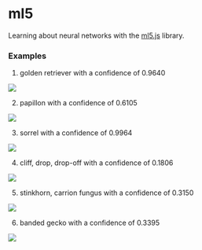 # ml5

Learning about neural networks with the [ml5.js](https://ml5js.org/) library.

### Examples

1) golden retriever with a confidence of 0.9640

![](https://cdn1.medicalnewstoday.com/content/images/articles/324/324190/shot-of-a-dog.jpg)

2) papillon with a confidence of 0.6105

![](https://mondrian.mashable.com/2018%252F09%252F22%252F94%252Ffc654c22f69c4838ac0f7817d28e5cd7.74354.jpg%252F1200x630.jpg?signature=983QyJifZ697oXstdprNYJC5ELM=)

3) sorrel with a confidence of 0.9964

![](https://thehorse.com/wp-content/uploads/2017/09/paint-horse-running-in-field.jpg)

4) cliff, drop, drop-off with a confidence of 0.1806

![](https://upload.wikimedia.org/wikipedia/commons/9/9c/Pacific_Ocean_-_panoramio_%2810%29.jpg)

5) stinkhorn, carrion fungus with a confidence of 0.3150

![](https://upload.wikimedia.org/wikipedia/commons/0/0c/Poppy_-_geograph.org.uk_-_1355005.jpg)

6) banded gecko with a confidence of 0.3395

![](https://encrypted-tbn0.gstatic.com/images?q=tbn:ANd9GcTaKRLBLvvSb4iBelQxgtUe67QqT3T04Gf8kYo1Yr31-TkC8-1nMQ)
